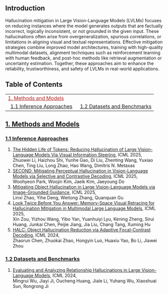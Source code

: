 ## Introduction

Hallucination mitigation in Large Vision-Language Models (LVLMs) focuses on reducing instances where the model generates outputs that are factually incorrect, logically inconsistent, or not grounded in the given input. These hallucinations often arise from overgeneralization, spurious correlations, or limitations in aligning visual and textual representations. Effective mitigation strategies combine improved model architectures, training with high-quality multimodal datasets, alignment techniques such as reinforcement learning with human feedback, and post-hoc methods like retrieval augmentation or uncertainty estimation. Together, these approaches aim to enhance the reliability, trustworthiness, and safety of LVLMs in real-world applications.

## Table of Contents

<table>
  <tr><td colspan="2"><a href="#1-methods-and-models" style="color:#B22222">1. Methods and Models</a></td></tr>
  <tr>
    <td>&ensp;<a href="#11-inference-approaches">1.1 Inference Approaches</a></td>
    <td>&ensp;<a href="#12-datasets-and-benchmarks">1.2 Datasets and Benchmarks</a></td>
  </tr>

</table>


## [1. Methods and Models](#content)
### [1.1 Inference Approaches](#content)
1. [The Hidden Life of Tokens: Reducing Hallucination of Large Vision-Language Models Via Visual Information Steering](https://arxiv.org/abs/2502.03628), ICML 2025, \
Zhuowei Li, Haizhou Shi, Yunhe Gao, Di Liu, Zhenting Wang, Yuxiao Chen, Ting Liu, Long Zhao, Hao Wang, Dimitris N. Metaxas
1. [SECOND: Mitigating Perceptual Hallucination in Vision-Language Models via Selective and Contrastive Decoding](https://arxiv.org/abs/2506.08391), ICML 2025, \
Woohyeon Park, Woojin Kim, Jaeik Kim, Jaeyoung Do
1. [Mitigating Object Hallucination in Large Vision-Language Models via Image-Grounded Guidance](https://arxiv.org/abs/2402.08680), ICML 2025, \
Linxi Zhao, Yihe Deng, Weitong Zhang, Quanquan Gu
1. [Look Twice Before You Answer: Memory-Space Visual Retracing for Hallucination Mitigation in Multimodal Large Language Models](https://arxiv.org/abs/2410.03577), ICML 2025, \
Xin Zou, Yizhou Wang, Yibo Yan, Yuanhuiyi Lyu, Kening Zheng, Sirui Huang, Junkai Chen, Peijie Jiang, Jia Liu, Chang Tang, Xuming Hu
1. [HALC: Object Hallucination Reduction via Adaptive Focal-Contrast Decoding](https://arxiv.org/abs/2403.00425), ICML 2024, \
Zhaorun Chen, Zhuokai Zhao, Hongyin Luo, Huaxiu Yao, Bo Li, Jiawei Zhou


### [1.2 Datasets and Benchmarks](#content)
1. [Evaluating and Analyzing Relationship Hallucinations in Large Vision-Language Models](https://arxiv.org/abs/2406.16449), ICML 2024, \
Mingrui Wu, Jiayi Ji, Oucheng Huang, Jiale Li, Yuhang Wu, Xiaoshuai Sun, Rongrong Ji
